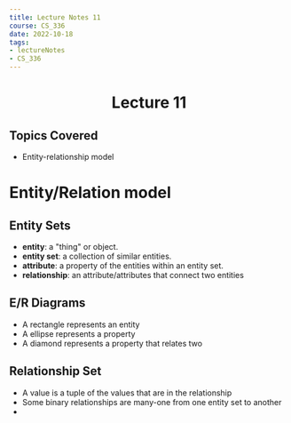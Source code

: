 ```yaml
---
title: Lecture Notes 11
course: CS_336
date: 2022-10-18
tags: 
- lectureNotes
- CS_336
---
```


<center><h1>Lecture 11</h1></center>

## Topics Covered
- Entity-relationship model

# Entity/Relation model

## Entity Sets
- **entity**: a "thing" or object.
- **entity set**: a collection of similar entities.
- **attribute**: a property of the entities within an entity set.
- **relationship**: an attribute/attributes that connect two entities

## E/R Diagrams
- A rectangle represents an entity
- A ellipse represents a property
- A diamond represents a property that relates two

## Relationship Set
- A value is a tuple of the values that are in the relationship
- Some binary relationships are many-one from one entity set to another
- 